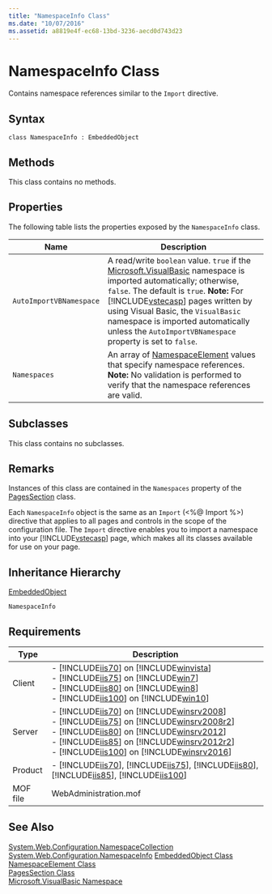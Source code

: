 ```yaml
---
title: "NamespaceInfo Class"
ms.date: "10/07/2016"
ms.assetid: a8819e4f-ec68-13bd-3236-aecd0d743d23
---
```

# NamespaceInfo Class
Contains namespace references similar to the `Import` directive.  
  
## Syntax  
  
```vbs  
class NamespaceInfo : EmbeddedObject  
```  
  
## Methods  
 This class contains no methods.  
  
## Properties  
 The following table lists the properties exposed by the `NamespaceInfo` class.  
  
|Name|Description|  
|----------|-----------------|  
|`AutoImportVBNamespace`|A read/write `boolean` value. `true` if the [Microsoft.VisualBasic](https://go.microsoft.com/fwlink/?LinkId=69333) namespace is imported automatically; otherwise, `false`. The default is `true`. **Note:**  For [!INCLUDE[vstecasp](../wmi-provider/includes/vstecasp-md.md)] pages written by using Visual Basic, the `VisualBasic` namespace is imported automatically unless the `AutoImportVBNamespace` property is set to `false`.|  
|`Namespaces`|An array of [NamespaceElement](../wmi-provider/namespaceelement-class.md) values that specify namespace references. **Note:**  No validation is performed to verify that the namespace references are valid.|  
  
## Subclasses  
 This class contains no subclasses.  
  
## Remarks  
 Instances of this class are contained in the `Namespaces` property of the [PagesSection](../wmi-provider/pagessection-class.md) class.  
  
 Each `NamespaceInfo` object is the same as an `Import` (\<%@ Import %>) directive that applies to all pages and controls in the scope of the configuration file. The `Import` directive enables you to import a namespace into your [!INCLUDE[vstecasp](../wmi-provider/includes/vstecasp-md.md)] page, which makes all its classes available for use on your page.  
  
## Inheritance Hierarchy  
 [EmbeddedObject](../wmi-provider/embeddedobject-class.md)  
  
 `NamespaceInfo`  
  
## Requirements  
  
|Type|Description|  
|----------|-----------------|  
|Client|-   [!INCLUDE[iis70](../wmi-provider/includes/iis70-md.md)] on [!INCLUDE[winvista](../wmi-provider/includes/winvista-md.md)]<br />-   [!INCLUDE[iis75](../wmi-provider/includes/iis75-md.md)] on [!INCLUDE[win7](../wmi-provider/includes/win7-md.md)]<br />-   [!INCLUDE[iis80](../wmi-provider/includes/iis80-md.md)] on [!INCLUDE[win8](../wmi-provider/includes/win8-md.md)]<br />-   [!INCLUDE[iis100](../wmi-provider/includes/iis100-md.md)] on [!INCLUDE[win10](../wmi-provider/includes/win10-md.md)]|  
|Server|-   [!INCLUDE[iis70](../wmi-provider/includes/iis70-md.md)] on [!INCLUDE[winsrv2008](../wmi-provider/includes/winsrv2008-md.md)]<br />-   [!INCLUDE[iis75](../wmi-provider/includes/iis75-md.md)] on [!INCLUDE[winsrv2008r2](../wmi-provider/includes/winsrv2008r2-md.md)]<br />-   [!INCLUDE[iis80](../wmi-provider/includes/iis80-md.md)] on [!INCLUDE[winsrv2012](../wmi-provider/includes/winsrv2012-md.md)]<br />-   [!INCLUDE[iis85](../wmi-provider/includes/iis85-md.md)] on [!INCLUDE[winsrv2012r2](../wmi-provider/includes/winsrv2012r2-md.md)]<br />-   [!INCLUDE[iis100](../wmi-provider/includes/iis100-md.md)] on [!INCLUDE[winsrv2016](../wmi-provider/includes/winsrv2016-md.md)]|  
|Product|-   [!INCLUDE[iis70](../wmi-provider/includes/iis70-md.md)], [!INCLUDE[iis75](../wmi-provider/includes/iis75-md.md)], [!INCLUDE[iis80](../wmi-provider/includes/iis80-md.md)], [!INCLUDE[iis85](../wmi-provider/includes/iis85-md.md)], [!INCLUDE[iis100](../wmi-provider/includes/iis100-md.md)]|  
|MOF file|WebAdministration.mof|  
  
## See Also  
 [System.Web.Configuration.NamespaceCollection](/dotnet/api/system.web.configuration.namespacecollection)   
 [System.Web.Configuration.NamespaceInfo](/dotnet/api/system.web.configuration.namespaceinfo)
 [EmbeddedObject Class](../wmi-provider/embeddedobject-class.md)   
 [NamespaceElement Class](../wmi-provider/namespaceelement-class.md)   
 [PagesSection Class](../wmi-provider/pagessection-class.md)   
 [Microsoft.VisualBasic Namespace](https://go.microsoft.com/fwlink/?LinkId=69333)
